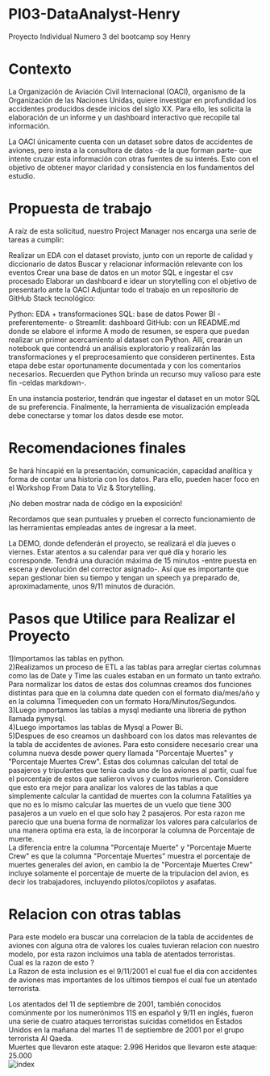 # PI03-DataAnalyst-Henry
Proyecto Individual Numero 3 del bootcamp soy Henry
# Contexto
La Organización de Aviación Civil Internacional (OACI), organismo de la Organización de las Naciones Unidas, quiere investigar en profundidad los accidentes producidos desde inicios del siglo XX. Para ello, les solicita la elaboración de un informe y un dashboard interactivo que recopile tal información.

La OACI únicamente cuenta con un dataset sobre datos de accidentes de aviones, pero insta a la consultora de datos -de la que forman parte- que intente cruzar esta información con otras fuentes de su interés. Esto con el objetivo de obtener mayor claridad y consistencia en los fundamentos del estudio.

# Propuesta de trabajo
A raíz de esta solicitud, nuestro Project Manager nos encarga una serie de tareas a cumplir:

Realizar un EDA con el dataset provisto, junto con un reporte de calidad y diccionario de datos
Buscar y relacionar información relevante con los eventos
Crear una base de datos en un motor SQL e ingestar el csv procesado
Elaborar un dashboard e idear un storytelling con el objetivo de presentarlo ante la OACI
Adjuntar todo el trabajo en un repositorio de GitHub
Stack tecnológico:

Python: EDA + transformaciones
SQL: base de datos
Power BI -preferentemente- o Streamlit: dashboard
GitHub: con un README.md donde se elabore el informe
A modo de resumen, se espera que puedan realizar un primer acercamiento al dataset con Python. Allí, crearán un notebook que contendrá un análisis exploratorio y realizarán las transformaciones y el preprocesamiento que consideren pertinentes. Esta etapa debe estar oportunamente documentada y con los comentarios necesarios. Recuerden que Python brinda un recurso muy valioso para este fin -celdas markdown-.

En una instancia posterior, tendrán que ingestar el dataset en un motor SQL de su preferencia. Finalmente, la herramienta de visualización empleada debe conectarse y tomar los datos desde ese motor.

# Recomendaciones finales
Se hará hincapié en la presentación, comunicación, capacidad analítica y forma de contar una historia con los datos. Para ello, pueden hacer foco en el Workshop From Data to Viz & Storytelling.

¡No deben mostrar nada de código en la exposición!

Recordamos que sean puntuales y prueben el correcto funcionamiento de las herramientas empleadas antes de ingresar a la meet.

La DEMO, donde defenderán el proyecto, se realizará el día jueves o viernes. Estar atentos a su calendar para ver qué día y horario les corresponde. Tendrá una duración máxima de 15 minutos -entre puesta en escena y devolución del corrector asignado-. Así que es importante que sepan gestionar bien su tiempo y tengan un speech ya preparado de, aproximadamente, unos 9/11 minutos de duración.

# Pasos que Utilice para Realizar el Proyecto
1)Importamos las tablas en python.  
2)Realizamos un proceso de ETL a las tablas para arreglar ciertas columnas como las de Date y Time las cuales estaban en un formato un tanto extraño. 
Para normalizar los datos de estas dos columnas creamos dos funciones distintas para que en la columna date queden con el formato dia/mes/año y en la columna Timequeden con un formato Hora/Minutos/Segundos.
3)Luego importamos las tablas a mysql mediante una libreria de python llamada pymysql.  
4)Luego importamos las tablas de Mysql a Power Bi.    
5)Despues de eso creamos un dashboard con los datos mas relevantes de la tabla de accidentes de aviones. Para esto considere necesario crear una columna nueva desde power query llamada "Porcentaje Muertes" y "Porcentaje Muertes Crew". Estas dos columnas calculan del total de pasajeros y tripulantes que tenia cada uno de los aviones al partir, cual fue el porcentaje de estos que salieron vivos y cuantos murieron. Considere que esto era mejor para analizar los valores de las tablas a que simplemente calcular la cantidad de muertes con la columna Fatalities ya que no es lo mismo calcular las muertes de un vuelo que tiene 300 pasajeros a un vuelo en el que solo hay 2 pasajeros. Por esta razon me parecio que una buena forma de normalizar los valores para calcularlos de una manera optima era esta, la de incorporar la columna de Porcentaje de muerte.   
La diferencia entre la columna "Porcentaje Muerte" y "Porcentaje Muerte Crew" es que la columna "Porcentaje Muertes" muestra el porcentaje de muertes generales del avion, en cambio la de "Porcentaje Muertes Crew" incluye solamente el porcentaje de muerte de la tripulacion del avion, es decir los trabajadores, incluyendo pilotos/copilotos y asafatas.   

# Relacion con otras tablas
Para este modelo era buscar una correlacion de la tabla de accidentes de aviones con alguna otra de valores los cuales tuvieran relacion con nuestro modelo, por esta razon incluimos una tabla de atentados terroristas.   
Cual es la razon de esto ?  
La Razon de esta inclusion es el 9/11/2001 el cual fue el dia con accidentes de aviones mas importantes de los ultimos tiempos el cual fue un atentado terrorista.

Los atentados del 11 de septiembre de 2001, también conocidos comúnmente por los numerónimos 11S en español y 9/11 en inglés, fueron una serie de cuatro ataques terroristas suicidas cometidos en Estados Unidos en la mañana del martes 11 de septiembre de 2001 por el grupo terrorista Al Qaeda.  
Muertes que llevaron este ataque: 2.996 
Heridos que llevaron este ataque: 25.000  
![index](https://user-images.githubusercontent.com/106763237/201039726-e5f85a14-8d23-4d6d-ba58-6ed8a384c783.jpeg)

